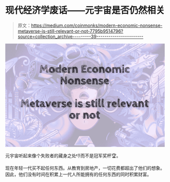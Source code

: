 # 现代经济学废话——元宇宙是否仍然相关

> 原文：<https://medium.com/coinmonks/modern-economic-nonsense-metaverse-is-still-relevant-or-not-7795b9514796?source=collection_archive---------39----------------------->

![](img/6b7e0df8a5e07907a27cbc13c7ca3a31.png)

元宇宙听起来像个失败者的藏身之处👎而不是冠军奖杯🏆。

现在年轻一代买不起任何东西。从教育到房地产，一切花费都超出了他们的想象。因此，他们没有时间在积累上一代人所能拥有的任何东西的同时积累财富。
